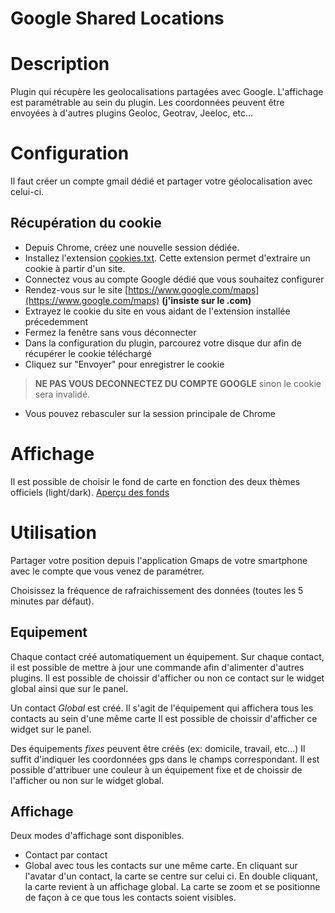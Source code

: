 Google Shared Locations
=====

# Description

Plugin qui récupère les geolocalisations partagées avec Google.
L'affichage est paramétrable au sein du plugin.
Les coordonnées peuvent être envoyées à d'autres plugins Geoloc, Geotrav, Jeeloc, etc...

# Configuration

Il faut créer un compte gmail dédié et partager votre géolocalisation avec celui-ci. 

## Récupération du cookie

* Depuis Chrome, créez une nouvelle session dédiée.
* Installez l'extension [cookies.txt](https://chrome.google.com/webstore/detail/cookiestxt/njabckikapfpffapmjgojcnbfjonfjfg). Cette extension permet d'extraire un cookie à partir d'un site.
* Connectez vous au compte Google dédié que vous souhaitez configurer
* Rendez-vous sur le site [https://www.google.com/maps](https://www.google.com/maps) **(j'insiste sur le .com)**
* Extrayez le cookie du site en vous aidant de l'extension installée précedemment
* Fermez la fenêtre sans vous déconnecter
* Dans la configuration du plugin, parcourez votre disque dur afin de récupérer le cookie téléchargé
* Cliquez sur "Envoyer" pour enregistrer le cookie
> **NE PAS VOUS DECONNECTEZ DU COMPTE GOOGLE** sinon le cookie sera invalidé.
* Vous pouvez rebasculer sur la session principale de Chrome

# Affichage
Il est possible de choisir le fond de carte en fonction des deux thèmes officiels (light/dark).
[Aperçu des fonds](https://leaflet-extras.github.io/leaflet-providers/preview/)

# Utilisation
Partager votre position depuis l'application Gmaps de votre smartphone avec le compte que vous venez de paramétrer.

Choisissez la fréquence de rafraichissement des données (toutes les 5 minutes par défaut). 
## Equipement

Chaque contact créé automatiquement un équipement.
Sur chaque contact, il est possible de mettre à jour une commande afin d'alimenter d'autres plugins.
Il est possible de choissir d'afficher ou non ce contact sur le widget global ainsi que sur le panel.

Un contact *Global* est créé. Il s'agit de l'équipement qui affichera tous les contacts au sein d'une même carte
Il est possible de choissir d'afficher ce widget sur le panel.

Des équipements *fixes* peuvent être créés (ex: domicile, travail, etc...)
Il suffit d'indiquer les coordonnées gps dans le champs correspondant.
Il est possible d'attribuer une couleur à un équipement fixe et de choissir de l'afficher ou non sur le widget global.

## Affichage

Deux modes d'affichage sont disponibles.
- Contact par contact
- Global avec tous les contacts sur une même carte.
En cliquant sur l'avatar d'un contact, la carte se centre sur celui ci.
En double cliquant, la carte revient à un affichage global.
La carte se zoom et se positionne de façon à ce que tous les contacts soient visibles.

